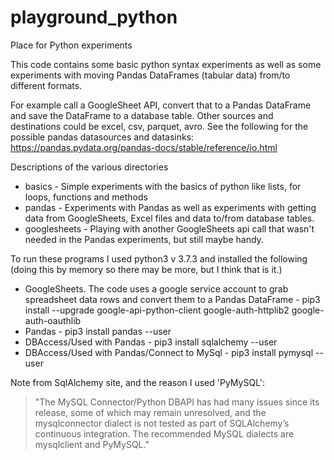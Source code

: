 # playground_python
Place for Python experiments

This code contains some basic python syntax experiments as well as some experiments
with moving Pandas DataFrames (tabular data) from/to different formats. 

For example call a GoogleSheet API, convert that to a Pandas DataFrame and save the
DataFrame to a database table.  Other sources and destinations could be excel, csv, 
parquet, avro.  See the following for the possible pandas datasources and
datasinks: https://pandas.pydata.org/pandas-docs/stable/reference/io.html

Descriptions of the various directories
- basics - Simple experiments with the basics of python like lists, for loops, functions and methods
- pandas - Experiments with Pandas as well as experiments with getting data from GoogleSheets, Excel files 
and data to/from database tables.
- googlesheets - Playing with another GoogleSheets api call that wasn't needed in the Pandas experiments, but 
still maybe handy.

To run these programs I used python3 v 3.7.3 and installed
the following (doing this by memory so there may be more, but I think that is it.)
- GoogleSheets. The code uses a google service account to grab spreadsheet data rows and convert them to a Pandas DataFrame - pip3  install --upgrade google-api-python-client google-auth-httplib2 google-auth-oauthlib
- Pandas - pip3 install pandas --user
- DBAccess/Used with Pandas - pip3 install sqlalchemy --user
- DBAccess/Used with Pandas/Connect to MySql - pip3 install pymysql --user

Note from SqlAlchemy site, and the reason I used 'PyMySQL': 

> "The MySQL Connector/Python DBAPI has had many issues since its release, some of  which may remain unresolved, and 
the mysqlconnector dialect is not tested as part of SQLAlchemy’s continuous integration. The recommended MySQL 
dialects are mysqlclient and PyMySQL."